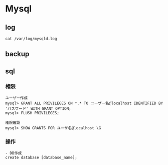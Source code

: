 # Mysql

## log

```
cat /var/log/mysqld.log
```

## backup



## sql

### 権限

```
ユーザー作成
mysql> GRANT ALL PRIVILEGES ON *.* TO ユーザー名@localhost IDENTIFIED BY 'パスワード' WITH GRANT OPTION;
mysql> FLUSH PRIVILEGES;

権限確認
mysql> SHOW GRANTS FOR ユーザ名@localhost \G
```


### 操作

```
- DB作成
create database [database_name];
```

